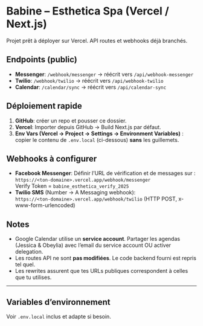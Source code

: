 # Babine – Esthetica Spa (Vercel / Next.js)

Projet prêt à déployer sur Vercel. API routes et webhooks déjà branchés.

## Endpoints (public)
- **Messenger**: `/webhook/messenger` → réécrit vers `/api/webhook-messenger`
- **Twilio**: `/webhook/twilio` → réécrit vers `/api/webhook-twilio`
- **Calendar**: `/calendar/sync` → réécrit vers `/api/calendar-sync`

## Déploiement rapide
1) **GitHub**: créer un repo et pousser ce dossier.
2) **Vercel**: Importer depuis GitHub → Build Next.js par défaut.
3) **Env Vars (Vercel → Project → Settings → Environment Variables)** : copier le contenu de `.env.local` (ci-dessous) **sans** les guillemets.

## Webhooks à configurer
- **Facebook Messenger**: Définir l’URL de vérification et de messages sur :  
  `https://<ton-domaine>.vercel.app/webhook/messenger`  
  Verify Token = `babine_esthetica_verify_2025`
- **Twilio SMS** (Number → A Messaging webhook):  
  `https://<ton-domaine>.vercel.app/webhook/twilio` (HTTP POST, x-www-form-urlencoded)

## Notes
- Google Calendar utilise un **service account**. Partager les agendas
  (Jessica & Obeylia) avec l’email du service account OU activer delegation.
- Les routes API ne sont **pas modifiées**. Le code backend fourni est repris tel quel.
- Les rewrites assurent que tes URLs publiques correspondent à celles que tu utilises.

---

## Variables d’environnement
Voir `.env.local` inclus et adapte si besoin.
